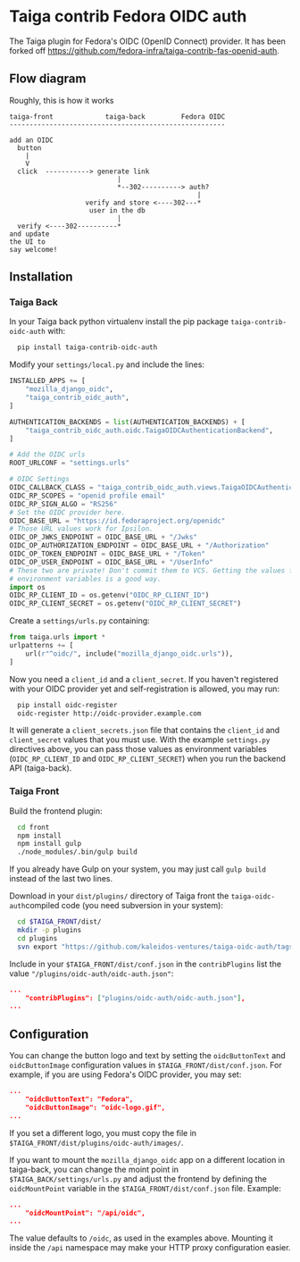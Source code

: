 Taiga contrib Fedora OIDC auth
==============================

The Taiga plugin for Fedora's OIDC (OpenID Connect) provider. It has been
forked off https://github.com/fedora-infra/taiga-contrib-fas-openid-auth.

Flow diagram
------------

Roughly, this is how it works

```
taiga-front             taiga-back         Fedora OIDC
------------------------------------------------------

add an OIDC
  button
    |
    V
  click  -----------> generate link
                           |
                           *--302----------> auth?
                                               |
                   verify and store <----302---*
                    user in the db
                           |
  verify <----302----------*
and update
the UI to
say welcome!
```

Installation
------------

### Taiga Back

In your Taiga back python virtualenv install the pip package `taiga-contrib-oidc-auth` with:

```bash
  pip install taiga-contrib-oidc-auth
```

Modify your `settings/local.py` and include the lines:

```python
INSTALLED_APPS += [
    "mozilla_django_oidc",
    "taiga_contrib_oidc_auth",
]

AUTHENTICATION_BACKENDS = list(AUTHENTICATION_BACKENDS) + [
    "taiga_contrib_oidc_auth.oidc.TaigaOIDCAuthenticationBackend",
]

# Add the OIDC urls
ROOT_URLCONF = "settings.urls"

# OIDC Settings
OIDC_CALLBACK_CLASS = "taiga_contrib_oidc_auth.views.TaigaOIDCAuthenticationCallbackView"
OIDC_RP_SCOPES = "openid profile email"
OIDC_RP_SIGN_ALGO = "RS256"
# Set the OIDC provider here.
OIDC_BASE_URL = "https://id.fedoraproject.org/openidc"
# Those URL values work for Ipsilon.
OIDC_OP_JWKS_ENDPOINT = OIDC_BASE_URL + "/Jwks"
OIDC_OP_AUTHORIZATION_ENDPOINT = OIDC_BASE_URL + "/Authorization"
OIDC_OP_TOKEN_ENDPOINT = OIDC_BASE_URL + "/Token"
OIDC_OP_USER_ENDPOINT = OIDC_BASE_URL + "/UserInfo"
# These two are private! Don't commit them to VCS. Getting the values from
# environment variables is a good way.
import os
OIDC_RP_CLIENT_ID = os.getenv("OIDC_RP_CLIENT_ID")
OIDC_RP_CLIENT_SECRET = os.getenv("OIDC_RP_CLIENT_SECRET")
```

Create a `settings/urls.py` containing:

```python
from taiga.urls import *
urlpatterns += [
    url(r"^oidc/", include("mozilla_django_oidc.urls")),
]
```

Now you need a `client_id` and a `client_secret`. If you haven't registered
with your OIDC provider yet and self-registration is allowed, you may run:

```bash
  pip install oidc-register
  oidc-register http://oidc-provider.example.com
```

It will generate a `client_secrets.json` file that contains the `client_id` and
`client_secret` values that you must use. With the example `settings.py`
directives above, you can pass those values as environment variables
(`OIDC_RP_CLIENT_ID` and `OIDC_RP_CLIENT_SECRET`) when you run the backend API
(taiga-back).


### Taiga Front

Build the frontend plugin:

```bash
  cd front
  npm install
  npm install gulp
  ./node_modules/.bin/gulp build
```

If you already have Gulp on your system, you may just call `gulp build` instead
of the last two lines.

Download in your `dist/plugins/` directory of Taiga front the `taiga-oidc-auth`compiled code (you need subversion in your system):

```bash
  cd $TAIGA_FRONT/dist/
  mkdir -p plugins
  cd plugins
  svn export "https://github.com/kaleidos-ventures/taiga-oidc-auth/tags/stable/front/dist" "oidc-auth"
```

Include in your `$TAIGA_FRONT/dist/conf.json` in the `contribPlugins` list the
value `"/plugins/oidc-auth/oidc-auth.json"`:

```json
...
    "contribPlugins": ["plugins/oidc-auth/oidc-auth.json"],
...
```

## Configuration

You can change the button logo and text by setting the `oidcButtonText` and
`oidcButtonImage` configuration values in `$TAIGA_FRONT/dist/conf.json`. For
example, if you are using Fedora's OIDC provider, you may set:

```json
...
    "oidcButtonText": "Fedora",
    "oidcButtonImage": "oidc-logo.gif",
...
```

If you set a different logo, you must copy the file in
`$TAIGA_FRONT/dist/plugins/oidc-auth/images/`.

If you want to mount the `mozilla_django_oidc` app on a different location in
taiga-back, you can change the moint point in `$TAIGA_BACK/settings/urls.py`
and adjust the frontend by defining the `oidcMountPoint` variable in the
`$TAIGA_FRONT/dist/conf.json` file. Example:

```json
...
    "oidcMountPoint": "/api/oidc",
...
```

The value defaults to `/oidc`, as used in the examples above. Mounting it
inside the `/api` namespace may make your HTTP proxy configuration easier.
